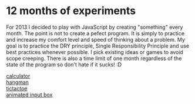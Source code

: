 12 months of experiments
========================

For 2013 I decided to play with JavaScript by creating "something" every month.
The point is not to create a pefect program. It is simply to practice and increase my comfort level and speed of thinking about a problem.
My goal is to practice the DRY principle, Single Responsibility Principle and use best practices whenever possible.
I pick existing ideas or games to avoid scope creeping.
There is also a time limit of one month regardless of the state of the program so don't hate if it sucks! :D

<a href="http://malena.github.com/javascript-experiments/calculator/" target="_blank">calculator</a><br/>
<a href="http://malena.github.com/javascript-experiments/hangman/" target="_blank">hangman</a><br/>
<a href="http://malena.github.com/javascript-experiments/tictactoe/" target="_blank">tictactoe</a></br>
<a href="http://malena.github.com/javascript-experiments/animated-input-box/" target="_blank">animated input box</a></br>

